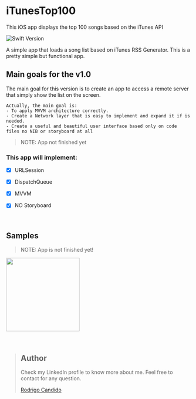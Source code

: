 # iTunesTop100
This iOS app displays the top 100 songs based on the iTunes API

![Swift Version](https://img.shields.io/badge/Swift-5.3-F16D39.svg?style=flat)

A simple app that loads a song list based on iTunes RSS Generator. This is a pretty simple but functional app.


## Main goals for the v1.0

The main goal for this version is to create an app to access a remote server that simply show the list on the screen.

```
Actually, the main goal is:
- To apply MVVM architecture correctly.
- Create a Network layer that is easy to implement and expand it if is needed.
- Create a useful and beautiful user interface based only on code files no NIB or storyboard at all
```

> NOTE: App not finished yet

### This app will implement:
- [X] URLSession
- [X] DispatchQueue
- [X] MVVM
- [X] NO Storyboard


<br />


## Samples

> NOTE: App is not finished yet!

<p float="left">
  <img src="https://github.com/rodri2d2/iTunesTop100/blob/develop/gifs/sample1.gif" width="200" />
</p>
<br />

> ## Author
>Check my LinkedIn profile to know more about me. Feel free to contact for any question. 
>
>[Rodrigo Candido](www.linkedin.com/in/rodricandido)
